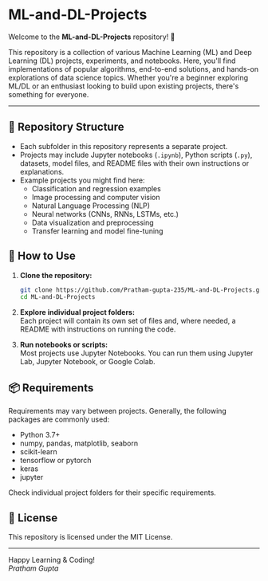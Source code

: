 # ML-and-DL-Projects

Welcome to the **ML-and-DL-Projects** repository! 🚀

This repository is a collection of various Machine Learning (ML) and Deep Learning (DL) projects, experiments, and notebooks. Here, you'll find implementations of popular algorithms, end-to-end solutions, and hands-on explorations of data science topics. Whether you're a beginner exploring ML/DL or an enthusiast looking to build upon existing projects, there's something for everyone.

---

## 📂 Repository Structure

- Each subfolder in this repository represents a separate project.
- Projects may include Jupyter notebooks (`.ipynb`), Python scripts (`.py`), datasets, model files, and README files with their own instructions or explanations.
- Example projects you might find here:
  - Classification and regression examples
  - Image processing and computer vision
  - Natural Language Processing (NLP)
  - Neural networks (CNNs, RNNs, LSTMs, etc.)
  - Data visualization and preprocessing
  - Transfer learning and model fine-tuning

## 📝 How to Use

1. **Clone the repository:**
   ```bash
   git clone https://github.com/Pratham-gupta-235/ML-and-DL-Projects.git
   cd ML-and-DL-Projects
   ```

2. **Explore individual project folders:**  
   Each project will contain its own set of files and, where needed, a README with instructions on running the code.

3. **Run notebooks or scripts:**  
   Most projects use Jupyter Notebooks. You can run them using Jupyter Lab, Jupyter Notebook, or Google Colab.

## 📦 Requirements

Requirements may vary between projects. Generally, the following packages are commonly used:

- Python 3.7+
- numpy, pandas, matplotlib, seaborn
- scikit-learn
- tensorflow or pytorch
- keras
- jupyter

Check individual project folders for their specific requirements.

## 📜 License

This repository is licensed under the MIT License.

---

Happy Learning & Coding!  
*Pratham Gupta*
